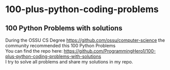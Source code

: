 # 100-plus-python-coding-problems
## 100 Python Problems with solutions <br>
During the OSSU CS Degree https://github.com/ossu/computer-science 
the community recommended this 100 Python Problems <br>
You can find the repo here: https://github.com/ProgrammingHero1/100-plus-python-coding-problems-with-solutions <br>
I try to solve all problems and share my solutions in my repo.
